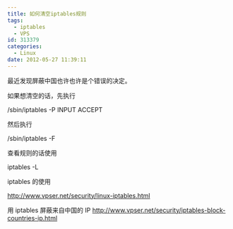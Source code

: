 ```yaml
---
title: 如何清空iptables规则
tags:
  - iptables
  - VPS
id: 313379
categories:
  - Linux
date: 2012-05-27 11:39:11
---
```


最近发现屏蔽中国也许也许是个错误的决定。

如果想清空的话，先执行

/sbin/iptables -P INPUT ACCEPT

然后执行

/sbin/iptables -F

查看规则的话使用 

iptables -L

iptables 的使用

http://www.vpser.net/security/linux-iptables.html

用 iptables 屏蔽来自中国的 IP
http://www.vpser.net/security/iptables-block-countries-ip.html